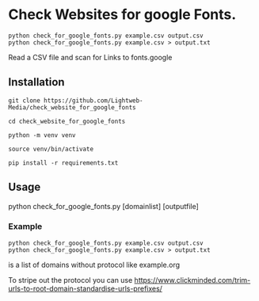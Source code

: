 # Check Websites for google Fonts.

```
python check_for_google_fonts.py example.csv output.csv
python check_for_google_fonts.py example.csv > output.txt
```

Read a CSV file and scan for Links to fonts.google

## Installation

```
git clone https://github.com/Lightweb-Media/check_website_for_google_fonts

cd check_website_for_google_fonts

python -m venv venv

source venv/bin/activate

pip install -r requirements.txt
```

## Usage
python check_for_google_fonts.py [domainlist] [outputfile]
### Example

```
python check_for_google_fonts.py example.csv output.csv
python check_for_google_fonts.py example.csv > output.txt
```

<domainlist> is a list of domains without protocol like example.org

To stripe out the protocol you can use 
https://www.clickminded.com/trim-urls-to-root-domain-standardise-urls-prefixes/
